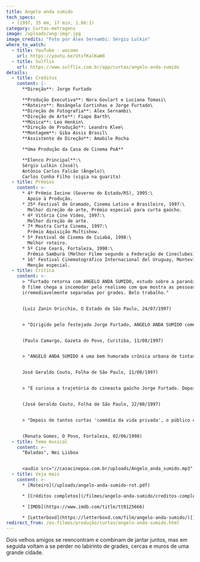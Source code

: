 ```yaml
---
title: Angelo anda sumido
tech_specs:
  - (1997, 35 mm, 17 min, 1.66:1)
category: Curtas-metragens
image: /uploads/ang-imgr.jpg
image_credits: "Foto por Alex Sernambi: Sérgio Lulkin"
where_to_watch:
  - title: YouTube - wocomo
    url: https://youtu.be/UtxfKalKwW8
  - title: Sulflix
    url: https://www.sulflix.com.br/app/curtas/angelo-anda-sumido
details:
  - title: Créditos
    content: |-
      **Direção**: Jorge Furtado

      **Produção Executiva**: Nora Goulart e Luciana Tomasi\
      **Roteiro**: Rosângela Cortinhas e Jorge Furtado\
      **Direção de Fotografia**: Alex Sernambi\
      **Direção de Arte**: Fiapo Barth\
      **Música**: Leo Henkin\
      **Direção de Produção**: Leandro Klee\
      **Montagem**: Giba Assis Brasil\
      **Assistente de Direção**: Amabile Rocha

      **Uma Produção da Casa de Cinema PoA**

      **Elenco Principal**:\
      Sérgio Lulkin (José)\
      Antônio Carlos Falcão (Ângelo)\
      Carlos Cunha Filho (vigia na guarita)
  - title: Prêmios
    content: >-
      * 4º Prêmio Iecine (Governo do Estado/RS), 1995:\
        Apoio à Produção.
      * 25º Festival de Gramado, Cinema Latino e Brasileiro, 1997:\
        Melhor direção de arte, Prêmio especial para curta gaúcho.
      * 4º Vitória Cine Vídeo, 1997:\
        Melhor direção de arte.
      * 7ª Mostra Curta Cinema, 1997:\
        Prêmio Aquisição Multishow.
      * 5º Festival de Cinema de Cuiabá, 1998:\
        Melhor roteiro.
      * 5º Cine Ceará, Fortaleza, 1998:\
        Prêmio Samburá (Melhor Filme segundo a Federação de Cineclubes), Melhor Montagem, Melhor Trilha Sonora.
      * 16° Festival Cinematográfico Internacional del Uruguay, Montevideo, 1998:\
        Menção especial.
  - title: Crítica
    content: >-
      > "Furtado retorna com ANGELO ANDA SUMIDO, estudo sobre a paranóia urbana.
      O filme chega a incomodar pelo realismo com que mostra as pessoas
      irremediavelmente separadas por grades. Belo trabalho."


      (Luiz Zanin Oricchio, O Estado de São Paulo, 24/07/1997)


      > "Dirigido pelo festejado Jorge Furtado, ANGELO ANDA SUMIDO começa muito bem mas tem desfecho brusco e pouco impactante, o que é um pecado mortal para um curta-metragem. (...) É claro que não faltam momentos de brilhantismo, como os ótimos diálogos criados por Furtado e a ótima montagem de Giba Assis Brasil. Ainda assim, trata-se de um Furtado menor."


      (Paulo Camargo, Gazeta do Povo, Curitiba, 11/08/1997)


      > "ANGELO ANDA SUMIDO é uma bem humorada crônica urbana de tintas kafkianas sobre a odisséia de um rapaz que sai de casa para jantar com um amigo (o Angelo do título) e se vê às voltas com a selva de grades que se tornou a cidade. O filme despertou reações entusiasmadas da platéia durante a projeção e um aplauso morno ao final. Para o diretor, isso aconteceu porque o final é deliberadamente anticlimático: 'O filme não acaba, ele se fina'. É verdade. O interesse do público é atraído para uma coisa (o que houve com Angelo?) que o filme não mostra, para realçar o individualismo do protagonista. Opção corajosa de um filme que descreve um mundo em que, segundo as palavras do diretor, 'o indivíduo, quando enfrenta o espaço público, quer ter o menor contato possível como outro'."


      José Geraldo Couto, Folha de São Paulo, 11/08/1997)


      > "É curiosa a trajetória do cineasta gaúcho Jorge Furtado. Depois de projetar-se internacionalmente com o curta ensaístico ILHA DAS FLORES (1989), deixou que outros repetissem sua fórmula à exaustão e partiu para outra coisa: a experimentação de novas estruturas narrativas. Em ANGELO ANDA SUMIDO (...) há uma tensão surda entre o que entra no filme como se fosse por acaso - o lixo na rua, os mendigos, a conversa disparatada de porteiros e taxistas, a deterioração urbana - e a trajetória individualista e banal do protagonista, que só pretende comer e voltar para a sua casa. (...) 'O outro' (seja ele o porteiro, os mendigos, o taxista, o vigia, e até mesmo o seu amigo Ângelo) é apenas um empecilho do qual o protagonista precisa se livrar. Se extrai toda a sua força desse confronto entre o casulo individual e a realidade hostil do espaço outrora público, Jorge Furtado investe numa opção ousada e quase suicida de final: a ausência de desfecho como demonstração do teorema de que 'o outro' só estorva o protagonista. A odisséia urbana termina quando este come um prosaico cachorro-quente."


      (José Geraldo Couto, Folha de São Paulo, 22/08/1997)


      > "Depois de tantos curtas 'comédia da vida privada', o público cearense pôde ver uma obra do verdadeiro criador da linguagem, o não presente cineasta Jorge Furtado. ANGELO ANDA SUMIDO foi, como não poderia deixar de ser, bem recebido pelo público. É, de fato, melhor do que as imitações."


      (Renata Gomes, O Povo, Fortaleza, 02/06/1998)
  - title: Tema musical
    content: >-
      "Baladas", Nei Lisboa


      <audio src="//casacinepoa.com.br/uploads/Angelo_anda_sumido.mp3" controls />
  - title: Veja mais
    content: >-
      * [Roteiro](/uploads/angelo-anda-sumido-rot.pdf)

      * [Créditos completos](/filmes/angelo-anda-sumido/creditos-completos/)

      * [IMDb](https://www.imdb.com/title/tt0125666)

      * [Letterboxd](https://letterboxd.com/film/angelo-anda-sumido/)[](/uploads/Angelo_anda_sumido.mp3)
redirect_from: /os-filmes/produção/curtas/angelo-anda-sumido.html
---
```

Dois velhos amigos se reencontram e combinam de jantar juntos, mas em seguida voltam a se perder no labirinto de grades, cercas e muros de uma grande cidade.
